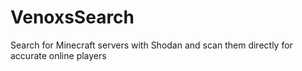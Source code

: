 # VenoxsSearch
Search for Minecraft servers with Shodan and scan them directly for accurate online players
